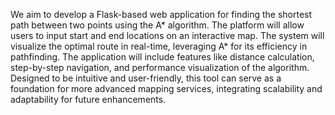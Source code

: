 We aim to develop a Flask-based web application for finding the shortest path between two points using the A* algorithm. The platform will allow users to input start and end locations on an interactive map. The system will visualize the optimal route in real-time, leveraging A* for its efficiency in pathfinding. The application will include features like distance calculation, step-by-step navigation, and performance visualization of the algorithm. Designed to be intuitive and user-friendly, this tool can serve as a foundation for more advanced mapping services, integrating scalability and adaptability for future enhancements.
